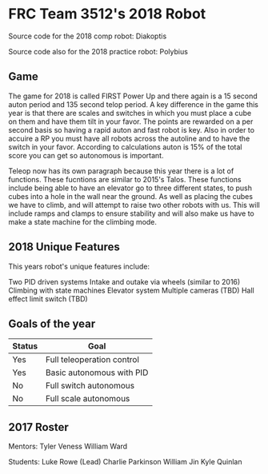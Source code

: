# FRC Team 3512's 2018 Robot

Source code for the 2018 comp robot: Diakoptis

Source code also for the 2018 practice robot: Polybius

## Game

The game for 2018 is called FIRST Power Up and there again is a 15 second auton period and 135 second telop period. A key difference in the game this year is that there are scales and switches in which you must place a cube on them and have them tilt in your favor. The points are rewarded on a per second basis so having a rapid auton and fast robot is key. Also in order to accuire a RP you must have all robots across the autoline and to have the switch in your favor. According to calculations auton is 15% of the total score you can get so autonomous is important.

Teleop now has its own paragraph because this year there is a lot of functions. These fucntions are similar to 2015's Talos. These functions include being able to have an elevator go to three different states, to push cubes into a hole in the wall near the ground. As well as placing the cubes we have to climb, and will attempt to raise two other robots with us. This will include ramps and clamps to ensure stability and will also make us have to make a state machine for the climbing mode.

## 2018 Unique Features

This years robot's unique features include:

Two PID driven systems
Intake and outake via wheels (similar to 2016)
Climbing with state machines
Elevator system
Multiple cameras (TBD)
Hall effect limit switch (TBD)

## Goals of the year

|Status|Goal|
|------|----|
|Yes|Full teleoperation control|
|Yes|Basic autonomous with PID|
|No |Full switch autonomous|
|No |Full scale autonomous|

## 2017 Roster

Mentors:
Tyler Veness
William Ward

Students:
Luke Rowe (Lead)
Charlie Parkinson
William Jin
Kyle Quinlan
